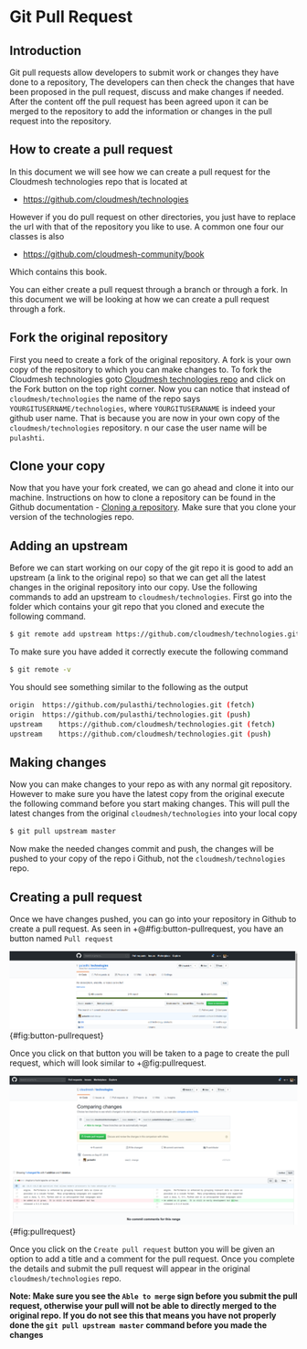 # Git Pull Request

## Introduction

Git pull requests allow developers to submit work or changes they have 
done to a repository, The developers can then check the changes that 
have been proposed in the pull request, discuss and make changes if
needed. After the content off the pull request has been agreed upon
it can be merged to the repository to add the information or changes in
the pull request into the repository. 

## How to create a pull request

In this document we will see how we can create a pull request for the 
Cloudmesh technologies repo that is located at 

* <https://github.com/cloudmesh/technologies>

However if you do pull request on other directories, you just have to replace the url with that of the repository you like to use. A common one four our classes is also 

* <https://github.com/cloudmesh-community/book>

Which contains this book.

You can either create a pull request through a branch or through a fork.
In this document we will be looking at how we can create a pull request
through a fork.

## Fork the original repository

First you need to create a fork of the original repository. A fork is 
your own copy of the repository to which you can make changes to. To fork
the Cloudmesh technologies goto [Cloudmesh technologies repo](https://github.com/cloudmesh/technologies)
and click on the Fork button on the top right corner. Now you can notice
that instead of `cloudmesh/technologies` the name of the repo says 
`YOURGITUSERNAME/technologies`, where `YOURGITUSERANAME` is indeed your github user name. That is because you are now in your own 
copy of the `cloudmesh/technologies` repository. n our case the user name will be `pulashti`. 

## Clone your copy

Now that you have your fork created, we can go ahead and clone it into
our machine. Instructions on how to clone a repository can be found in the
Github documentation - [Cloning a repository](https://help.github.com/articles/cloning-a-repository/).
Make sure that you clone your version of the technologies repo.

## Adding an upstream 

Before we can start working on our copy of the git repo it is good to add
an upstream (a link to the original repo) so that we can get all the 
latest changes in the original repository into our copy. Use the following 
commands to add an upstream to `cloudmesh/technologies`. First go into the
folder which contains your git repo that you cloned and execute the
following command.

```bash
$ git remote add upstream https://github.com/cloudmesh/technologies.git'
```

To make sure you have added it correctly execute the following command

```bash
$ git remote -v
```

You should see something similar to the following as the output

```bash
origin	https://github.com/pulasthi/technologies.git (fetch)
origin	https://github.com/pulasthi/technologies.git (push)
upstream	https://github.com/cloudmesh/technologies.git (fetch)
upstream	https://github.com/cloudmesh/technologies.git (push)

```

## Making changes

Now you can make changes to your repo as with any normal git repository.
However to make sure you have the latest copy from the original execute
the following command before you start making changes. This will pull the 
latest changes from the original `cloudmesh/technologies` into your local
copy

```bash
$ git pull upstream master
```

Now make the needed changes commit and push, the changes will be pushed
to your copy of the repo i Github, not the `cloudmesh/technologies` repo.

## Creating a pull request

Once we have changes pushed, you can go into your repository in Github to
create a pull request. As seen in +@#fig:button-pullrequest, you have an button named
`Pull request`

![Button Pull request](images/git_pull_front.png){#fig:button-pullrequest}


Once you click on that button you will be taken to a page to create the
pull request, which will look similar to +@fig:pullrequest.

![Create a pull request](images/git_pull_view.png){#fig:pullrequest}

Once you click on the `Create pull request` button you will be given an
option to add a title and a comment for the pull request. Once you complete
the details and submit the pull request will appear in the original
`cloudmesh/technologies` repo. 

**Note: Make sure you see the `Able to merge` sign before you submit the
pull request, otherwise your pull will not be able to directly merged to
the original repo. If you do not see this that means you have not properly
done the `git pull upstream master` command before you made the changes**
